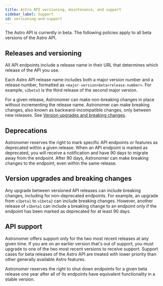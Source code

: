 ```yaml
---
title: Astro API versioning, maintenance, and support
sidebar_label: Support
id: versioning-and-support
---
```


The Astro API is currently in beta. The following policies apply to all beta versions of the Astro API.

## Releases and versioning

All API endpoints include a release name in their URL that determines which release of the API you use.

Each Astro API release name includes both a major version number and a release number, formatted as `<major-version>beta<release-number>`. For example, `v2beta3` is the third release of the second major version.

For a given release, Astronomer can make non-breaking changes in place without incrementing the release name. Astronomer can make breaking changes, also known as backward-incompatible changes, only between new releases. See [Version upgrades and breaking changes](#version-upgrades-and-breaking-changes).

## Deprecations

Astronomer reserves the right to mark specific API endpoints or features as deprecated within a given release. When an API endpoint is marked as deprecated, you will receive a notification and have 90 days to migrate away from the endpoint. After 90 days, Astronomer can make breaking changes to the endpoint, even within the same release. 

## Version upgrades and breaking changes

Any upgrade between versioned API releases can include breaking changes, including for non-deprecated endpoints. For example, an upgrade from `v1beta1` to `v1beta2` can include breaking changes. However, another release of `v1beta1` can include a breaking change to an endpoint only if the endpoint has been marked as deprecated for at least 90 days.

## API support

Astronomer offers support only for the two most recent releases at any given time. If you are on an earlier version that's out of support, you must upgrade to one of the two most recent versions to receive support. Support cases for beta releases of the Astro API are treated with lower priority than other generally available Astro features.

Astronomer reserves the right to shut down endpoints for a given beta release one year after all of its endpoints have equivalent functionality in a stable version.

